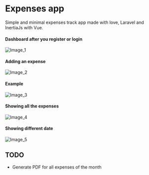 # Expenses app

Simple and minimal expenses track app made with love, Laravel and InertiaJs with Vue.

#### Dashboard after you register or login

![Image_1](https://github.com/user-attachments/assets/a7090aab-aa31-4eb4-b5cf-6dd7a0fc6f63)

#### Adding an expense

![Image_2](https://github.com/user-attachments/assets/adff71e9-57dc-4576-ab14-14f34bbb2f6e)

#### Example

![Image_3](https://github.com/user-attachments/assets/f487e4e8-cb7c-408f-9dff-6091b1ded5ef)

#### Showing all the expenses

![Image_4](https://github.com/user-attachments/assets/efc19143-c326-4233-822a-966025e33893)

#### Showing different date

![Image_5](https://github.com/user-attachments/assets/2e2081e5-bbbf-473c-a001-53d447f9a637)

## TODO

-   Generate PDF for all expenses of the month
